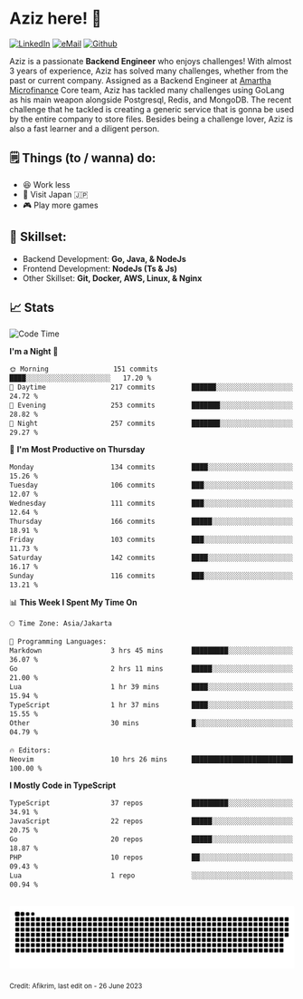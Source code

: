 # Aziz here! 👋

[![LinkedIn](https://img.shields.io/static/v1?message=afikrim&logo=linkedin&label=&color=0077B5&logoColor=white&labelColor=&style=for-the-badge)](https://www.linkedin.com/in/afikrim)
[![eMail](https://img.shields.io/static/v1?message=afikrim10@gmail.com&logo=gmail&label=&color=D14836&logoColor=white&labelColor=&style=for-the-badge)](mailto:afikrim10@gmail.com)
[![Github](https://komarev.com/ghpvc/?username=afikrim&label=Visitors&style=for-the-badge)](https://www.github.com/afikrim)

<!--Introduction-->
Aziz is a passionate **Backend Engineer** who enjoys challenges! With almost 3 years of experience, Aziz has solved many challenges, whether from the past or current company. Assigned as a Backend Engineer at [Amartha Microfinance](https://amartha.com) Core team, Aziz has tackled many challenges using GoLang as his main weapon alongside Postgresql, Redis, and MongoDB. The recent challenge that he tackled is creating a generic service that is gonna be used by the entire company to store files. Besides being a challenge lover, Aziz is also a fast learner and a diligent person.

<!--Things TODO-->
## 🗒️ Things (to / wanna) do:

- 😆 Work less
- 🚀 Visit Japan 🇯🇵
- 🎮 Play more games

<!--Skillset-->
## 🏅 Skillset:

- Backend Development: **Go, Java, & NodeJs**
- Frontend Development: **NodeJs (Ts & Js)**
- Other Skillset: **Git, Docker, AWS, Linux, & Nginx**

## 📈 Stats  

<!--START_SECTION:waka-->
![Code Time](http://img.shields.io/badge/Code%20Time-1%2C182%20hrs%2025%20mins-blue)

**I'm a Night 🦉** 

```text
🌞 Morning                151 commits         ████░░░░░░░░░░░░░░░░░░░░░   17.20 % 
🌆 Daytime                217 commits         ██████░░░░░░░░░░░░░░░░░░░   24.72 % 
🌃 Evening                253 commits         ███████░░░░░░░░░░░░░░░░░░   28.82 % 
🌙 Night                  257 commits         ███████░░░░░░░░░░░░░░░░░░   29.27 % 
```
📅 **I'm Most Productive on Thursday** 

```text
Monday                   134 commits         ████░░░░░░░░░░░░░░░░░░░░░   15.26 % 
Tuesday                  106 commits         ███░░░░░░░░░░░░░░░░░░░░░░   12.07 % 
Wednesday                111 commits         ███░░░░░░░░░░░░░░░░░░░░░░   12.64 % 
Thursday                 166 commits         █████░░░░░░░░░░░░░░░░░░░░   18.91 % 
Friday                   103 commits         ███░░░░░░░░░░░░░░░░░░░░░░   11.73 % 
Saturday                 142 commits         ████░░░░░░░░░░░░░░░░░░░░░   16.17 % 
Sunday                   116 commits         ███░░░░░░░░░░░░░░░░░░░░░░   13.21 % 
```


📊 **This Week I Spent My Time On** 

```text
🕑︎ Time Zone: Asia/Jakarta

💬 Programming Languages: 
Markdown                 3 hrs 45 mins       █████████░░░░░░░░░░░░░░░░   36.07 % 
Go                       2 hrs 11 mins       █████░░░░░░░░░░░░░░░░░░░░   21.00 % 
Lua                      1 hr 39 mins        ████░░░░░░░░░░░░░░░░░░░░░   15.94 % 
TypeScript               1 hr 37 mins        ████░░░░░░░░░░░░░░░░░░░░░   15.55 % 
Other                    30 mins             █░░░░░░░░░░░░░░░░░░░░░░░░   04.79 % 

🔥 Editors: 
Neovim                   10 hrs 26 mins      █████████████████████████   100.00 % 
```

**I Mostly Code in TypeScript** 

```text
TypeScript               37 repos            █████████░░░░░░░░░░░░░░░░   34.91 % 
JavaScript               22 repos            █████░░░░░░░░░░░░░░░░░░░░   20.75 % 
Go                       20 repos            █████░░░░░░░░░░░░░░░░░░░░   18.87 % 
PHP                      10 repos            ██░░░░░░░░░░░░░░░░░░░░░░░   09.43 % 
Lua                      1 repo              ░░░░░░░░░░░░░░░░░░░░░░░░░   00.94 % 
```




<!--END_SECTION:waka-->


<br clear="both">

<div align="center">
  <img src="https://raw.githubusercontent.com/afikrim/afikrim/output/snake.svg" alt="Snake animation" />
</div>


<sub>Credit: Afikrim, last edit on - 26 June 2023</sub>
